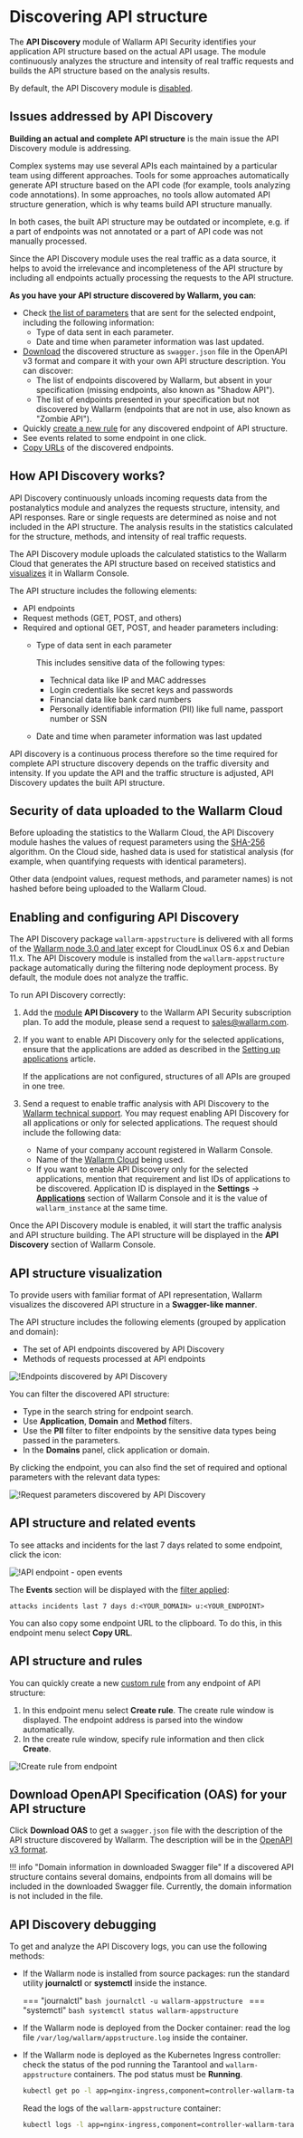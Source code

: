 # Discovering API structure

The **API Discovery** module of Wallarm API Security identifies your application API structure based on the actual API usage. The module continuously analyzes the structure and intensity of real traffic requests and builds the API structure based on the analysis results.

By default, the API Discovery module is [disabled](#enabling-and-configuring-api-discovery).

## Issues addressed by API Discovery

**Building an actual and complete API structure** is the main issue the API Discovery module is addressing.

Complex systems may use several APIs each maintained by a particular team using different approaches. Tools for some approaches automatically generate API structure based on the API code (for example, tools analyzing code annotations). In some approaches, no tools allow automated API structure generation, which is why teams build API structure manually.

In both cases, the built API structure may be outdated or incomplete, e.g. if a part of endpoints was not annotated or a part of API code was not manually processed.

Since the API Discovery module uses the real traffic as a data source, it helps to avoid the irrelevance and incompleteness of the API structure by including all endpoints actually processing the requests to the API structure.

**As you have your API structure discovered by Wallarm, you can**:

* Check [the list of parameters](#params) that are sent for the selected endpoint, including the following information:
    * Type of data sent in each parameter.
    * Date and time when parameter information was last updated.
* [Download](#download-openapi-specification-oas-for-your-api-structure) the discovered structure as `swagger.json` file in the OpenAPI v3 format and compare it with your own API structure description. You can discover:
    * The list of endpoints discovered by Wallarm, but absent in your specification (missing endpoints, also known as "Shadow API").
    * The list of endpoints presented in your specification but not discovered by Wallarm (endpoints that are not in use, also known as "Zombie API").
* Quickly [create a new rule](#api-structure-and-rules) for any discovered endpoint of API structure.
* See events related to some endpoint in one click.
* [Copy URLs](#copyurl) of the discovered endpoints.

## How API Discovery works?

API Discovery continuously unloads incoming requests data from the postanalytics module and analyzes the requests structure, intensity, and API responses. Rare or single requests are determined as noise and not included in the API structure. The analysis results in the statistics calculated for the structure, methods, and intensity of real traffic requests.

The API Discovery module uploads the calculated statistics to the Wallarm Cloud that generates the API structure based on received statistics and [visualizes](#api-structure-visualization) it in Wallarm Console.

The API structure includes the following elements:

* API endpoints
* Request methods (GET, POST, and others)
* Required and optional GET, POST, and header parameters including:
    * Type of data sent in each parameter

        This includes sensitive data of the following types:
        
        * Technical data like IP and MAC addresses
        * Login credentials like secret keys and passwords
        * Financial data like bank card numbers
        * Personally identifiable information (PII) like full name, passport number or SSN
    
    * Date and time when parameter information was last updated

API discovery is a continuous process therefore so the time required for complete API structure discovery depends on the traffic diversity and intensity. If you update the API and the traffic structure is adjusted, API Discovery updates the built API structure.

## Security of data uploaded to the Wallarm Cloud

Before uploading the statistics to the Wallarm Cloud, the API Discovery module hashes the values of request parameters using the [SHA-256](https://en.wikipedia.org/wiki/SHA-2) algorithm. On the Cloud side, hashed data is used for statistical analysis (for example, when quantifying requests with identical parameters).

Other data (endpoint values, request methods, and parameter names) is not hashed before being uploaded to the Wallarm Cloud.

## Enabling and configuring API Discovery

The API Discovery package `wallarm-appstructure` is delivered with all forms of the [Wallarm node 3.0 and later](../admin-en/supported-platforms.md) except for CloudLinux OS 6.x and Debian 11.x. The API Discovery module is installed from the `wallarm-appstructure` package automatically during the filtering node deployment process. By default, the module does not analyze the traffic.

To run API Discovery correctly:

1. Add the [module](../about-wallarm-waf/subscription-plans.md#modules) **API Discovery** to the Wallarm API Security subscription plan. To add the module, please send a request to [sales@wallarm.com](mailto:sales@wallarm.com).
1. If you want to enable API Discovery only for the selected applications, ensure that the applications are added as described in the [Setting up applications](../user-guides/settings/applications.md) article.

    If the applications are not configured, structures of all APIs are grouped in one tree.

2. Send a request to enable traffic analysis with API Discovery to the [Wallarm technical support](mailto:support@wallarm.com). You may request enabling API Discovery for all applications or only for selected applications. The request should include the following data:

    * Name of your company account registered in Wallarm Console.
    * Name of the [Wallarm Cloud](overview.md#cloud) being used.
    * If you want to enable API Discovery only for the selected applications, mention that requirement and list IDs of applications to be discovered. Application ID is displayed in the **Settings** → **[Applications](../user-guides/settings/applications.md)** section of Wallarm Console and it is the value of `wallarm_instance` at the same time.

Once the API Discovery module is enabled, it will start the traffic analysis and API structure building. The API structure will be displayed in the **API Discovery** section of Wallarm Console.

## API structure visualization

To provide users with familiar format of API representation, Wallarm visualizes the discovered API structure in a **Swagger-like manner**.

The API structure includes the following elements (grouped by application and domain):

* The set of API endpoints discovered by API Discovery
* Methods of requests processed at API endpoints

![!Endpoints discovered by API Discovery](../images/about-wallarm-waf/api-discovery/discovered-api-endpoints.png)

You can filter the discovered API structure:

* Type in the search string for endpoint search.
* Use **Application**, **Domain** and **Method** filters.
* Use the **PII** filter to filter endpoints by the sensitive data types being passed in the parameters.
* In the **Domains** panel, click application or domain.

<a name="params"></a>By clicking the endpoint, you can also find the set of required and optional parameters with the relevant data types:

![!Request parameters discovered by API Discovery](../images/about-wallarm-waf/api-discovery/discovered-request-params.png)

## API structure and related events

To see attacks and incidents for the last 7 days related to some endpoint, click the icon:

![!API endpoint - open events](../images/about-wallarm-waf/api-discovery/endpoint-open-events.png)

The **Events** section will be displayed with the [filter applied](../user-guides/search-and-filters/use-search.md):

```
attacks incidents last 7 days d:<YOUR_DOMAIN> u:<YOUR_ENDPOINT>
```

You can also copy some endpoint URL to the clipboard. To do this, in this endpoint menu select **Copy URL**.

## API structure and rules

You can quickly create a new [custom rule](../user-guides/rules/intro.md) from any endpoint of API structure: 

1. In this endpoint menu select **Create rule**. The create rule window is displayed. The endpoint address is parsed into the window automatically.
1. In the create rule window, specify rule information and then click **Create**.

![!Create rule from endpoint](../images/about-wallarm-waf/api-discovery/endpoint-create-rule.png)

## Download OpenAPI Specification (OAS) for your API structure

Click **Download OAS** to get a `swagger.json` file with the description of the API structure discovered by Wallarm. The description will be in the [OpenAPI v3 format](https://spec.openapis.org/oas/v3.0.0).

!!! info "Domain information in downloaded Swagger file"
    If a discovered API structure contains several domains, endpoints from all domains will be included in the downloaded Swagger file. Currently, the domain information is not included in the file.


## API Discovery debugging

To get and analyze the API Discovery logs, you can use the following methods:

* If the Wallarm node is installed from source packages: run the standard utility **journalctl** or **systemctl** inside the instance.

    === "journalctl"
        ```bash
        journalctl -u wallarm-appstructure
        ```
    === "systemctl"
        ```bash
        systemctl status wallarm-appstructure
        ```
* If the Wallarm node is deployed from the Docker container: read the log file `/var/log/wallarm/appstructure.log` inside the container.
* If the Wallarm node is deployed as the Kubernetes Ingress controller: check the status of the pod running the Tarantool and `wallarm-appstructure` containers. The pod status must be **Running**.

    ```bash
    kubectl get po -l app=nginx-ingress,component=controller-wallarm-tarantool
    ```

    Read the logs of the `wallarm-appstructure` container:

    ```bash
    kubectl logs -l app=nginx-ingress,component=controller-wallarm-tarantool -c wallarm-appstructure
    ```
